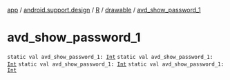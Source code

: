 [app](../../../index.md) / [android.support.design](../../index.md) / [R](../index.md) / [drawable](index.md) / [avd_show_password_1](.)

# avd_show_password_1

`static val avd_show_password_1: `[`Int`](https://kotlinlang.org/api/latest/jvm/stdlib/kotlin/-int/index.html)
`static val avd_show_password_1: `[`Int`](https://kotlinlang.org/api/latest/jvm/stdlib/kotlin/-int/index.html)
`static val avd_show_password_1: `[`Int`](https://kotlinlang.org/api/latest/jvm/stdlib/kotlin/-int/index.html)
`static val avd_show_password_1: `[`Int`](https://kotlinlang.org/api/latest/jvm/stdlib/kotlin/-int/index.html)